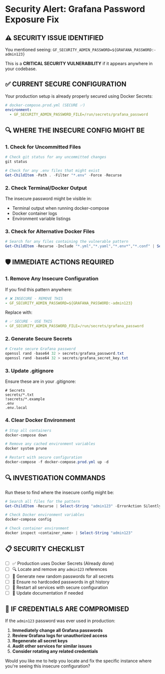 # Security Alert: Grafana Password Exposure Fix

## ⚠️ SECURITY ISSUE IDENTIFIED
You mentioned seeing: `GF_SECURITY_ADMIN_PASSWORD=${GRAFANA_PASSWORD:-admin123}`

This is a **CRITICAL SECURITY VULNERABILITY** if it appears anywhere in your codebase.

## ✅ CURRENT SECURE CONFIGURATION
Your production setup is already properly secured using Docker Secrets:
```yaml
# docker-compose.prod.yml (SECURE ✅)
environment:
  - GF_SECURITY_ADMIN_PASSWORD_FILE=/run/secrets/grafana_password
```

## 🔍 WHERE THE INSECURE CONFIG MIGHT BE

### 1. Check for Uncommitted Files
```powershell
# Check git status for any uncommitted changes
git status

# Check for any .env files that might exist
Get-ChildItem -Path . -Filter "*.env" -Force -Recurse
```

### 2. Check Terminal/Docker Output
The insecure password might be visible in:
- Terminal output when running docker-compose
- Docker container logs
- Environment variable listings

### 3. Check for Alternative Docker Files
```powershell
# Search for any files containing the vulnerable pattern
Get-ChildItem -Recurse -Include "*.yml","*.yaml","*.env*","*.conf" | Select-String "admin123"
```

## 🛡️ IMMEDIATE ACTIONS REQUIRED

### 1. Remove Any Insecure Configuration
If you find this pattern anywhere:
```yaml
# ❌ INSECURE - REMOVE THIS
- GF_SECURITY_ADMIN_PASSWORD=${GRAFANA_PASSWORD:-admin123}
```

Replace with:
```yaml
# ✅ SECURE - USE THIS
- GF_SECURITY_ADMIN_PASSWORD_FILE=/run/secrets/grafana_password
```

### 2. Generate Secure Secrets
```powershell
# Create secure Grafana password
openssl rand -base64 32 > secrets/grafana_password.txt
openssl rand -base64 32 > secrets/grafana_secret_key.txt
```

### 3. Update .gitignore
Ensure these are in your .gitignore:
```
# Secrets
secrets/*.txt
!secrets/*.example
.env
.env.local
```

### 4. Clear Docker Environment
```powershell
# Stop all containers
docker-compose down

# Remove any cached environment variables
docker system prune

# Restart with secure configuration
docker-compose -f docker-compose.prod.yml up -d
```

## 🔍 INVESTIGATION COMMANDS

Run these to find where the insecure config might be:

```powershell
# Search all files for the pattern
Get-ChildItem -Recurse | Select-String "admin123" -ErrorAction SilentlyContinue

# Check Docker environment variables
docker-compose config

# Check container environment
docker inspect <container_name> | Select-String "admin123"
```

## 📋 SECURITY CHECKLIST

- [ ] ✅ Production uses Docker Secrets (Already done)
- [ ] 🔍 Locate and remove any `admin123` references
- [ ] 🔐 Generate new random passwords for all secrets
- [ ] 🚫 Ensure no hardcoded passwords in git history
- [ ] 🔄 Restart all services with secure configuration
- [ ] 📝 Update documentation if needed

## 🚨 IF CREDENTIALS ARE COMPROMISED

If the `admin123` password was ever used in production:

1. **Immediately change all Grafana passwords**
2. **Review Grafana logs for unauthorized access**
3. **Regenerate all secret keys**
4. **Audit other services for similar issues**
5. **Consider rotating any related credentials**

Would you like me to help you locate and fix the specific instance where you're seeing this insecure configuration?
